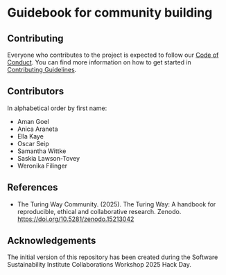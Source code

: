 # Guidebook for community building


## Contributing

Everyone who contributes to the project is expected to follow our [Code of Conduct](CODE_OF_CONDUCT.md). You can find more information on how to get started in [Contributing Guidelines](CONTRIBUTING.md).

## Contributors

In alphabetical order by first name:

- Aman Goel
- Anica Araneta
- Ella Kaye
- Oscar Seip
- Samantha Wittke
- Saskia Lawson-Tovey
- Weronika Filinger

## References

- The Turing Way Community. (2025). The Turing Way: A handbook for reproducible, ethical and collaborative research. Zenodo. <https://doi.org/10.5281/zenodo.15213042>

## Acknowledgements

The initial version of this repository has been created during the Software Sustainability Institute Collaborations Workshop 2025 Hack Day.
